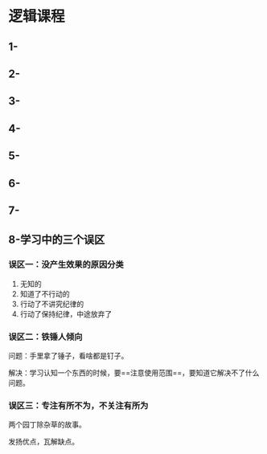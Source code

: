 # 逻辑课程
## 1-
## 2-
## 3-
## 4-
## 5-
## 6-
## 7-

## 8-学习中的三个误区

### 误区一：没产生效果的原因分类

1. 无知的
2. 知道了不行动的
3. 行动了不讲究纪律的
4. 行动了保持纪律，中途放弃了

### 误区二：铁锤人倾向

问题：手里拿了锤子，看啥都是钉子。

解决：学习认知一个东西的时候，要==注意使用范围==，要知道它解决不了什么问题。

### 误区三：专注有所不为，不关注有所为

两个园丁除杂草的故事。

发扬优点，瓦解缺点。
